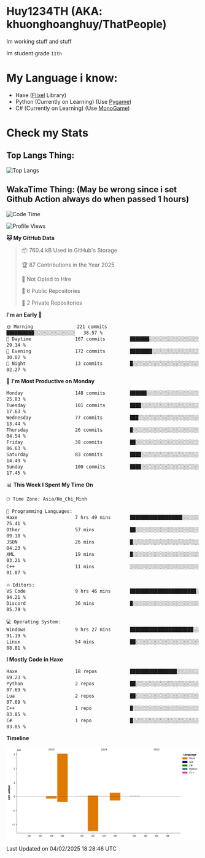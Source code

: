 # Huy1234TH (AKA: khuonghoanghuy/ThatPeople)
Im working stuff and stuff

Im student grade `11th`

# My Language i know:
- Haxe ([Flixel](http://haxeflixel.com/) Library)
- Python (Currently on Learning) (Use [Pygame](https://www.pygame.org/news))
- C# (Currently on Learning) (Use [MonoGame](https://monogame.net/))

# Check my Stats
## Top Langs Thing:
![Top Langs](https://github-readme-stats.vercel.app/api/top-langs/?username=khuonghoanghuy&hide_progress=false)

## WakaTime Thing: (May be wrong since i set Github Action always do when passed 1 hours)
<!--START_SECTION:waka-->
![Code Time](http://img.shields.io/badge/Code%20Time-14%20hrs%2031%20mins-blue)

![Profile Views](http://img.shields.io/badge/Profile%20Views-251-blue)

**🐱 My GitHub Data** 

> 📦 760.4 kB Used in GitHub's Storage 
 > 
> 🏆 87 Contributions in the Year 2025
 > 
> 🚫 Not Opted to Hire
 > 
> 📜 6 Public Repositories 
 > 
> 🔑 2 Private Repositories 
 > 
**I'm an Early 🐤** 

```text
🌞 Morning                221 commits         ██████████░░░░░░░░░░░░░░░   38.57 % 
🌆 Daytime                167 commits         ███████░░░░░░░░░░░░░░░░░░   29.14 % 
🌃 Evening                172 commits         ████████░░░░░░░░░░░░░░░░░   30.02 % 
🌙 Night                  13 commits          █░░░░░░░░░░░░░░░░░░░░░░░░   02.27 % 
```
📅 **I'm Most Productive on Monday** 

```text
Monday                   148 commits         ██████░░░░░░░░░░░░░░░░░░░   25.83 % 
Tuesday                  101 commits         ████░░░░░░░░░░░░░░░░░░░░░   17.63 % 
Wednesday                77 commits          ███░░░░░░░░░░░░░░░░░░░░░░   13.44 % 
Thursday                 26 commits          █░░░░░░░░░░░░░░░░░░░░░░░░   04.54 % 
Friday                   38 commits          ██░░░░░░░░░░░░░░░░░░░░░░░   06.63 % 
Saturday                 83 commits          ████░░░░░░░░░░░░░░░░░░░░░   14.49 % 
Sunday                   100 commits         ████░░░░░░░░░░░░░░░░░░░░░   17.45 % 
```


📊 **This Week I Spent My Time On** 

```text
🕑︎ Time Zone: Asia/Ho_Chi_Minh

💬 Programming Languages: 
Haxe                     7 hrs 49 mins       ███████████████████░░░░░░   75.41 % 
Other                    57 mins             ██░░░░░░░░░░░░░░░░░░░░░░░   09.18 % 
JSON                     26 mins             █░░░░░░░░░░░░░░░░░░░░░░░░   04.23 % 
XML                      19 mins             █░░░░░░░░░░░░░░░░░░░░░░░░   03.21 % 
C++                      11 mins             ░░░░░░░░░░░░░░░░░░░░░░░░░   01.87 % 

🔥 Editors: 
VS Code                  9 hrs 46 mins       ████████████████████████░   94.21 % 
Discord                  36 mins             █░░░░░░░░░░░░░░░░░░░░░░░░   05.79 % 

💻 Operating System: 
Windows                  9 hrs 27 mins       ███████████████████████░░   91.19 % 
Linux                    54 mins             ██░░░░░░░░░░░░░░░░░░░░░░░   08.81 % 
```

**I Mostly Code in Haxe** 

```text
Haxe                     18 repos            █████████████████░░░░░░░░   69.23 % 
Python                   2 repos             ██░░░░░░░░░░░░░░░░░░░░░░░   07.69 % 
Lua                      2 repos             ██░░░░░░░░░░░░░░░░░░░░░░░   07.69 % 
C++                      1 repo              █░░░░░░░░░░░░░░░░░░░░░░░░   03.85 % 
C#                       1 repo              █░░░░░░░░░░░░░░░░░░░░░░░░   03.85 % 
```



**Timeline**

![Lines of Code chart](https://raw.githubusercontent.com/khuonghoanghuy/khuonghoanghuy/main/assets/bar_graph.png)


 Last Updated on 04/02/2025 18:28:46 UTC
<!--END_SECTION:waka-->
